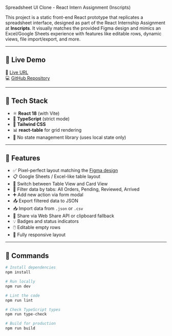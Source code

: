 Spreadsheet UI Clone - React Intern Assignment (Inscripts)

This project is a static front-end React prototype that replicates a spreadsheet interface, designed as part of the React Internship Assignment at **Inscripts**. It visually matches the provided Figma design and mimics an Excel/Google Sheets experience with features like editable rows, dynamic views, file import/export, and more.

---

## 🚀 Live Demo

🔗 [Live URL](https://spreadsheet-clone-priyanka.vercel.app/)  
💻 [GitHub Repository](https://github.com/Priyankashinde06/inscripts-react-assignment)

---

## 🧱 Tech Stack

- ⚛️ **React 18** (with Vite)
- 🔡 **TypeScript** (strict mode)
- 🎨 **Tailwind CSS**
- 📊 **react-table** for grid rendering
- 📁 No state management library (uses local state only)

---

## 🎯 Features

- ✅ Pixel-perfect layout matching the [Figma design](https://www.figma.com/design/3nywpu5sz45RrCmwe68QZP/Intern-Design-Assigment?node-id=2-2535)
- 📋 Google Sheets / Excel-like table layout
- 🔄 Switch between Table View and Card View
- 🧠 Filter data by tabs: All Orders, Pending, Reviewed, Arrived
- ➕ Add new action via form modal
- 📤 Export filtered data to JSON
- 📥 Import data from `.json` or `.csv`
- 🔗 Share via Web Share API or clipboard fallback
- 💡 Badges and status indicators
- 🖱️ Editable empty rows
- 📱 Fully responsive layout

---

## 🧪 Commands

```bash
# Install dependencies
npm install

# Run locally
npm run dev

# Lint the code
npm run lint

# Check TypeScript types
npm run type-check

# Build for production
npm run build
